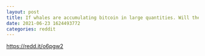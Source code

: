 ```yaml
--- 
layout: post 
title: If whales are accumulating bitcoin in large quantities. Will there be a time when there will be no bitcoin to buy in the market? 
date: 2021-06-23 1624493772 
categories: reddit 
--- 
```

https://redd.it/o6pgw2